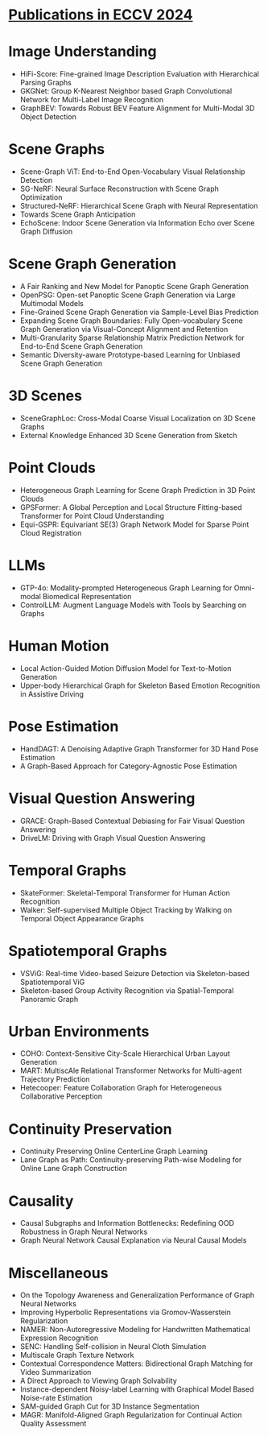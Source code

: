# [Publications in ECCV 2024](https://docs.google.com/spreadsheets/d/1G8FQNlitoRr1oK2-LZEloeg0_VBP-E0J_WoSXqAhxNo/pubhtml)



# Image Understanding
- HiFi-Score: Fine-grained Image Description Evaluation with Hierarchical Parsing Graphs
- GKGNet: Group K-Nearest Neighbor based Graph Convolutional Network for Multi-Label Image Recognition
- GraphBEV: Towards Robust BEV Feature Alignment for Multi-Modal 3D Object Detection



# Scene Graphs
- Scene-Graph ViT: End-to-End Open-Vocabulary Visual Relationship Detection
- SG-NeRF: Neural Surface Reconstruction with Scene Graph Optimization
- Structured-NeRF: Hierarchical Scene Graph with Neural Representation
- Towards Scene Graph Anticipation
- EchoScene: Indoor Scene Generation via Information Echo over Scene Graph Diffusion



# Scene Graph Generation
- A Fair Ranking and New Model for Panoptic Scene Graph Generation
- OpenPSG: Open-set Panoptic Scene Graph Generation via Large Multimodal Models
- Fine-Grained Scene Graph Generation via Sample-Level Bias Prediction
- Expanding Scene Graph Boundaries: Fully Open-vocabulary Scene Graph Generation via Visual-Concept Alignment and Retention
- Multi-Granularity Sparse Relationship Matrix Prediction Network for End-to-End Scene Graph Generation
- Semantic Diversity-aware Prototype-based Learning for Unbiased Scene Graph Generation



# 3D Scenes
- SceneGraphLoc: Cross-Modal Coarse Visual Localization on 3D Scene Graphs
- External Knowledge Enhanced 3D Scene Generation from Sketch



# Point Clouds
- Heterogeneous Graph Learning for Scene Graph Prediction in 3D Point Clouds
- GPSFormer: A Global Perception and Local Structure Fitting-based Transformer for Point Cloud Understanding
- Equi-GSPR: Equivariant SE(3) Graph Network Model for Sparse Point Cloud Registration



# LLMs
- GTP-4o: Modality-prompted Heterogeneous Graph Learning for Omni-modal Biomedical Representation
- ControlLLM: Augment Language Models with Tools by Searching on Graphs



# Human Motion
- Local Action-Guided Motion Diffusion Model for Text-to-Motion Generation
- Upper-body Hierarchical Graph for Skeleton Based Emotion Recognition in Assistive Driving



# Pose Estimation
- HandDAGT: A Denoising Adaptive Graph Transformer for 3D Hand Pose Estimation
- A Graph-Based Approach for Category-Agnostic Pose Estimation



# Visual Question Answering
- GRACE: Graph-Based Contextual Debiasing for Fair Visual Question Answering
- DriveLM: Driving with Graph Visual Question Answering



# Temporal Graphs
- SkateFormer: Skeletal-Temporal Transformer for Human Action Recognition
- Walker: Self-supervised Multiple Object Tracking by Walking on Temporal Object Appearance Graphs



# Spatiotemporal Graphs
- VSViG: Real-time Video-based Seizure Detection via Skeleton-based Spatiotemporal ViG
- Skeleton-based Group Activity Recognition via Spatial-Temporal Panoramic Graph



# Urban Environments
- COHO: Context-Sensitive City-Scale Hierarchical Urban Layout Generation
- MART: MultiscAle Relational Transformer Networks for Multi-agent Trajectory Prediction
- Hetecooper: Feature Collaboration Graph for Heterogeneous Collaborative Perception



# Continuity Preservation
- Continuity Preserving Online CenterLine Graph Learning
- Lane Graph as Path: Continuity-preserving Path-wise Modeling for Online Lane Graph Construction



# Causality
- Causal Subgraphs and Information Bottlenecks: Redefining OOD Robustness in Graph Neural Networks
- Graph Neural Network Causal Explanation via Neural Causal Models



# Miscellaneous
- On the Topology Awareness and Generalization Performance of Graph Neural Networks
- Improving Hyperbolic Representations via Gromov-Wasserstein Regularization
- NAMER: Non-Autoregressive Modeling for Handwritten Mathematical Expression Recognition
- SENC: Handling Self-collision in Neural Cloth Simulation
- Multiscale Graph Texture Network
- Contextual Correspondence Matters: Bidirectional Graph Matching for Video Summarization
- A Direct Approach to Viewing Graph Solvability
- Instance-dependent Noisy-label Learning with Graphical Model Based Noise-rate Estimation
- SAM-guided Graph Cut for 3D Instance Segmentation
- MAGR: Manifold-Aligned Graph Regularization for Continual Action Quality Assessment
